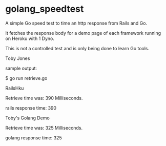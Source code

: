 # golang_speedtest

A simple Go speed test to time an http response from Rails and Go.

It fetches the response body for a demo page of each framework running on Heroku with 1 Dyno. 

This is not a controlled test and is only being done to learn Go tools.

Toby Jones


sample output:

$ go run retrieve.go

  RailsHku

Retrieve time was:  390  Milliseconds.

rails response time:  390


 Toby's Golang Demo

Retrieve time was:  325  Milliseconds.

golang response time:  325
